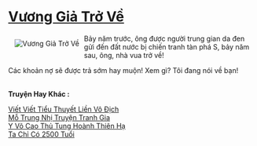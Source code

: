 <a href="https://truyentiki.com/vuong-gia-tro-ve.33778/" title="Vương Giả Trở Về"><h1>Vương Giả Trở Về</h1></a><div style="display:table"><img align="right" style="float: left; padding: 10px;" src="https://truyentiki.com/a/img/str/src/33778.jpg" alt="Vương Giả Trở Về">Bảy năm trước, ông được người trung gian da đen gửi đến đất nước bị chiến tranh tàn phá S, bảy năm sau, ông, nhà vua trở về! <p></p> Các khoản nợ sẽ được trả sớm hay muộn! Xem gì? Tôi đang nói về bạn!</div><p><br><b>Truyện Hay Khác :</b></p><a href="https://truyentiki.com/viet-viet-tieu-thuyet-lien-vo-dich.33777/" alt="Viết Viết Tiểu Thuyết Liền Vô Địch">Viết Viết Tiểu Thuyết Liền Vô Địch</a><br/><a href="https://www.plurk.com/p/nuf19t" alt="Mỗ Trung Nhị Truyện Tranh Gia">Mỗ Trung Nhị Truyện Tranh Gia</a><br/><a href="https://github.com/nownovels/top500/tree/master/truyenhay/33508/" alt="Y Võ Cao Thủ Tung Hoành Thiên Hạ">Y Võ Cao Thủ Tung Hoành Thiên Hạ</a><br/><a href="https://github.com/nownovels/top500/tree/master/truyenhay/33904/" alt="Ta Chỉ Có 2500 Tuổi">Ta Chỉ Có 2500 Tuổi</a><br/>